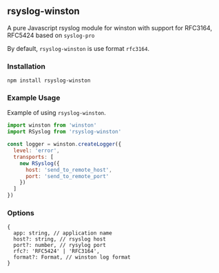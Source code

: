 ## rsyslog-winston

A pure Javascript rsyslog module for winston with support for RFC3164, RFC5424 based on `syslog-pro`

By default, `rsyslog-winston` is use format `rfc3164`.

### Installation

```shell
npm install rsyslog-winston
```

### Example Usage

Example of using `rsyslog-winston`.

```js
import winston from 'winston'
import RSyslog from 'rsyslog-winston'

const logger = winston.createLogger({
  level: 'error',
  transports: [
    new RSyslog({
      host: 'send_to_remote_host',
      port: 'send_to_remote_port'
    })
  ]
})
```

### Options

```
{
  app: string, // application name
  host?: string, // rsyslog host
  port?: number, // rysylog port
  rfc?: 'RFC5424' | 'RFC3164',
  format?: Format, // winston log format
}
```
